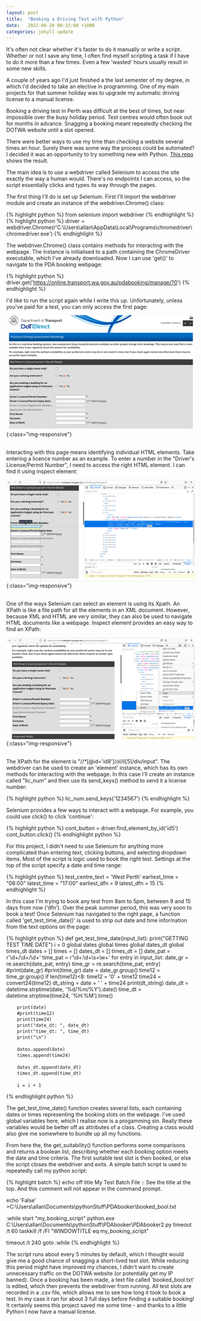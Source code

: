 ```yaml
---
layout: post
title:  "Booking a Driving Test with Python"
date:   2021-06-20 00:15:08 +1000
categories: jekyll update
---
```

It's often not clear whether it's faster to do it manually or write a script. Whether or not I save any time, I often find myself scripting a task if I have to do it more than a few times. Even a few 'wasted' hours usually result in some new skills.

A couple of years ago I'd just finished a the last semester of my degree, in which I'd decided to take an elective in programming. One of my main projects for that summer holiday was to upgrade my automatic driving license to a manual license.

Booking a driving test in Perth was difficult at the best of times, but near impossible over the busy holiday period. Test centres would often book out for months in advance. Snagging a booking meant repeatedly checking the DOTWA website until a slot opened.

There were better ways to use my time than checking a website several times an hour. Surely there was some way the process could be automated? I decided it was an opportunity to try something new with Python. [This repo](https://github.com/approximately-normal/PDAbooker) shows the result.

The main idea is to use a webdriver called Selenium to access the site exactly the way a human would. There's no endpoints I can access, so the script essentially clicks and types its way through the pages.

The first thing I'll do is set up Selenium. First I'll import the webdriver module and create an instance of the webdriver.Chrome() class:

{% highlight python %}
from selenium import webdriver
{% endhighlight %}
{% highlight python %}
driver = webdriver.Chrome(r'C:\Users\allan\AppData\Local\Programs\chromedriver\chromedriver.exe')
{% endhighlight %}

The webdriver.Chrome() class contains methods for interacting with the webpage. The instance is initialised to a path containing the ChromeDriver executable, which I've already downloaded. Now I can use 'get()' to navigate to the PDA booking webpage:

{% highlight python %}
driver.get('https://online.transport.wa.gov.au/pdabooking/manage/?0')
{% endhighlight %}

I'd like to run the script again while I write this up. Unfortunately, unless you've paid for a test, you can only access the first page:

![Landing page](/images/PDA_booker/landing_page.png){:class="img-responsive"}
&nbsp;  
&nbsp;  

Interacting with this page means identifying individual HTML elements. Take entering a licence number as an example. To enter a number in the "Driver's License/Permit Number", I need to access the right HTML element. I can find it using inspect element:


![Driver's License HTML](/images/PDA_booker/drivers_license.png){:class="img-responsive"}
&nbsp;  
&nbsp;  

One of the ways Selenium can select an element is using its Xpath. An XPath is like a file path for all the elements in an XML document. However, because XML and HTML are very similar, they can also be used to navigate HTML documents like a webpage. Inspect element provides an easy way to find an XPath:


![Driver's License HTML](/images/PDA_booker/xpath.png){:class="img-responsive"}
&nbsp;  
&nbsp;   


The XPath for the element is "//*[@id='id8']/ol/li[5]/div/input". The webdriver can be used to create an 'element' instance,
which has its own methods for interacting with the webpage. In this case I'll create an instance called "lic_num" and then use its send_keys() method to send it a license number:

{% highlight python %}
lic_num.send_keys('1234567')
{% endhighlight %}

Selenium provides a few ways to interact with a webpage. For example, you could use click() to click 'continue':

{% highlight python %}
cont_button = driver.find_element_by_id('id5')
cont_button.click()
{% endhighlight python %}

For this project, I didn't need to use Selenium for anything more complicated than entering text, clicking buttons, and selecting dropdown items. Most of the script is logic used to book the right test. Settings at the top of the script specify a date and time range:

{% highlight python %}
test_centre_text = 'West Perth'
earliest_time = "08:00"
latest_time = "17:00"
earliest_dfn = 9
latest_dfn = 15
{% endhighlight %}

In this case I'm trying to book any test from 8am to 5pm, between 9 and 15 days from now ('dfn'). Over the peak summer period, this was very soon to book a test! Once Selenium has navigated to the right page, a function called 'get_test_time_date()'
is used to strip out date and time information from the text options on the page:

{% highlight python %}
def get_test_time_date(input_list):
    print("GETTING TEST TIME DATE")
    i = 0
    global dates
    global times
    global dates_dt
    global times_dt
    dates = []
    times = []
    dates_dt = []
    times_dt = []
    date_pat = r'\d+/\d+/\d+'
    time_pat = r'\d+:\d+\s+\w+'
    for entry in input_list:
        date_gr = re.search(date_pat, entry)
        time_gr = re.search(time_pat, entry)
        #print(date_gr)
        #print(time_gr)
        date = date_gr.group()
        time12 = time_gr.group()
        if len(time12)<8:
            time12 = '0' + time12
        time24 = convert24(time12)
        dt_string = date + ' ' + time24
        print(dt_string)
        date_dt = datetime.strptime(date, '%d/%m/%Y').date()
        time_dt = datetime.strptime(time24, '%H:%M').time()

        print(date)
        #print(time12)
        print(time24)
        print("date_dt: ", date_dt)
        print("time_dt: ", time_dt)
        print("\n")

        dates.append(date)
        times.append(time24)

        dates_dt.append(date_dt)
        times_dt.append(time_dt)        

        i = i + 1
{% endhighlight python %}

The get_test_time_date() function creates several lists, each containing dates or times representing the booking slots on the webpage. I've used global variables here, which I realise now is a progamming sin. Really these variables would be better off as attributes of a class. Creating a class would also give me somewhere to bundle up all my functions.

From here the, the get_suitability() function performs some comparisons and returns a boolean list, describing whether each booking option meets the date and time criteria. The first suitable test slot is then booked, or else the script closes the webdriver and exits. A simple batch script is used to repeatedly call my python script:

{% highlight batch %}
echo off
title My Test Batch File
:: See the title at the top. And this comment will not appear in the command prompt.

echo 'False' >C:\Users\allan\Documents\pythonStuff\PDAbooker\booked_bool.txt

:while
start "my_booking_script" python.exe C:\Users\allan\Documents\pythonStuff\PDAbooker\PDAbooker2.py
timeout /t 60
taskkill /f /FI "WINDOWTITLE eq my_booking_script"

timeout /t 240
goto :while
{% endhighlight %}

The script runs about every 5 minutes by default, which I thought would give me a good chance of snagging a short-lived test slot. While reducing this period might have improved my chances, I didn't want to create unnecessary traffic on the DOTWA website (or potentially get my IP banned). Once a booking has been made, a text file called 'booked_bool.txt' is edited, which then prevents the webdriver from running. All test slots are recorded in a .csv file, which allows me to see how long it took to book a test. In my case it ran for about 3 full days before finding a suitable booking! It certainly seems this project saved me some time - and thanks to a little Python I now have a manual license.
